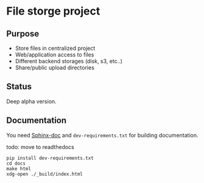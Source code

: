 # File storge project
## Purpose
* Store files in centralized project
* Web/application access to files
* Different backend storages (disk, s3, etc..)
* Share/public upload directories

## Status
Deep alpha version.

## Documentation

You need [Sphinx-doc](https://www.sphinx-doc.org/) and `dev-requirements.txt`
for building documentation.

todo: move to readthedocs

```commandline
pip install dev-requirements.txt
cd docs
make html
xdg-open ./_build/index.html
```
